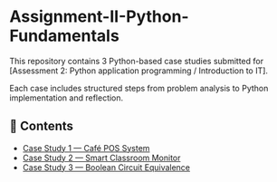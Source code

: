 # Assignment-II-Python-Fundamentals

This repository contains 3 Python-based case studies submitted for [Assessment 2: Python application programming / Introduction to IT].

Each case includes structured steps from problem analysis to Python implementation and reflection.

## 🧾 Contents

- [Case Study 1 — Café POS System](./CaseStudy1_CaféCheckout)
- [Case Study 2 — Smart Classroom Monitor](./CaseStudy2_SmartClassroom)
- [Case Study 3 — Boolean Circuit Equivalence](./CaseStudy3_BooleanCircuit)
